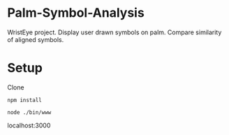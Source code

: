 Palm-Symbol-Analysis
====================

WristEye project. Display user drawn symbols on palm. Compare similarity of aligned symbols.


Setup
=====

Clone

`npm install`

`node ./bin/www`

localhost:3000
